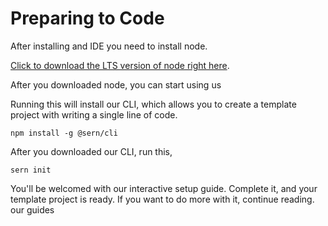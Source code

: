 
# Preparing to Code

After installing and IDE you need to install node.

[Click to download the LTS version of node right here](https://nodejs.org/en/download/).

After you downloaded node, you can start using us

Running this will install our CLI, which allows you to create a template project with writing a single line of code.
```shell
npm install -g @sern/cli
```

After you downloaded our CLI, run this,
```shell
sern init
```
You'll be welcomed with our interactive setup guide. Complete it, and your template project is ready. If you want to do more with it, continue reading. our guides
